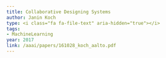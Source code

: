 ```yaml
---
title: Collaborative Designing Systems
author: Janin Koch
type: <i class="fa fa-file-text" aria-hidden="true"></i>
tags:
- MachineLearning
year: 2017
link: /aaai/papers/161028_koch_aalto.pdf
---
```

